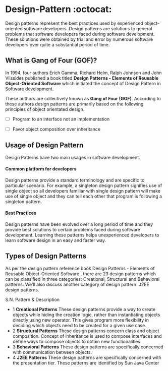 # Design-Pattern  :octocat:

Design patterns represent the best practices used by experienced object-oriented software developers. Design patterns are solutions to general problems that software developers faced during software development. These solutions were obtained by trial and error by numerous software developers over quite a substantial period of time.

## What is Gang of Four (GOF)? ##
In 1994, four authors Erich Gamma, Richard Helm, Ralph Johnson and John Vlissides published a book titled **Design Patterns - Elements of Reusable Object-Oriented Software** which initiated the concept of Design Pattern in Software development.

These authors are collectively known as __Gang of Four (GOF)__. According to these authors design patterns are primarily based on the following principles of object orientated design.

- [ ] Program to an interface not an implementation

- [ ] Favor object composition over inheritance

## Usage of Design Pattern ##
Design Patterns have two main usages in software development.

#### Common platform for developers ####
Design patterns provide a standard terminology and are specific to particular scenario. For example, a singleton design pattern signifies use of single object so all developers familiar with single design pattern will make use of single object and they can tell each other that program is following a singleton pattern.

#### Best Practices ####
Design patterns have been evolved over a long period of time and they provide best solutions to certain problems faced during software development. Learning these patterns helps unexperienced developers to learn software design in an easy and faster way.

## Types of Design Patterns ##
As per the design pattern reference book Design Patterns - Elements of Reusable Object-Oriented Software , there are 23 design patterns which can be classified in three categories: Creational, Structural and Behavioral patterns. We'll also discuss another category of design pattern: J2EE design patterns.

S.N.	Pattern & Description
* 1	__Creational Patterns__
These design patterns provide a way to create objects while hiding the creation logic, rather than instantiating objects directly using new operator. This gives program more flexibility in deciding which objects need to be created for a given use case.
* 2	__Structural Patterns__
These design patterns concern class and object composition. Concept of inheritance is used to compose interfaces and define ways to compose objects to obtain new functionalities.
* 3	__Behavioral Patterns__
These design patterns are specifically concerned with communication between objects.
* 4	__J2EE Patterns__
These design patterns are specifically concerned with the presentation tier. These patterns are identified by Sun Java Center
